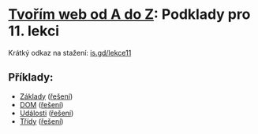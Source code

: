 # [Tvořím web od A do Z](https://github.com/TvorimWeb-2018-Praha/tvorim-web-a-z): Podklady pro 11. lekci

Krátký odkaz na stažení: [is.gd/lekce11](https://is.gd/lekce11)

## Příklady:

- [Základy](JavaScript-priklady/01-zaklady) ([řešení](JavaScript-reseni/01-zaklady))
- [DOM](JavaScript-priklady/02-dom) ([řešení](JavaScript-reseni/02-dom))
- [Události](JavaScript-priklady/03-udalosti) ([řešení](JavaScript-reseni/03-udalosti))
- [Třídy](JavaScript-priklady/04-tridy) ([řešení](JavaScript-reseni/04-tridy))


